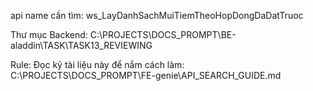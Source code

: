 api name cần tìm: ws_LayDanhSachMuiTiemTheoHopDongDaDatTruoc

Thư mục Backend: C:\PROJECTS\DOCS_PROMPT\BE-aladdin\TASK\TASK13_REVIEWING

Rule: 
Đọc kỹ tài liệu này để nắm cách làm: C:\PROJECTS\DOCS_PROMPT\FE-genie\API_SEARCH_GUIDE.md
